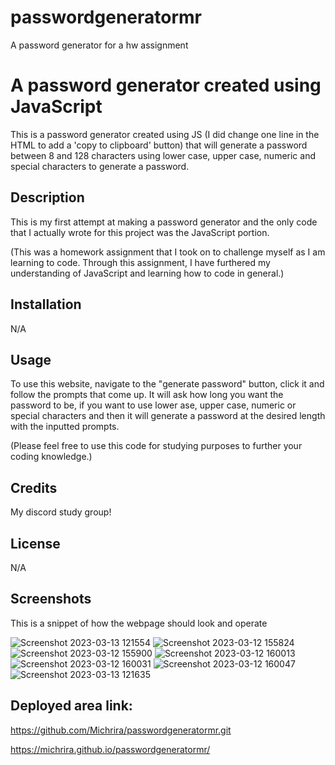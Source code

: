 # passwordgeneratormr
A password generator for a hw assignment


# A password generator created using JavaScript
This is a password generator created using JS (I did change one line in the HTML to add a 'copy to clipboard' button) that will generate a password between 8 and 128 characters using lower case, upper case, numeric and special characters to generate a password.

## Description 

This is my first attempt at making a password generator and the only code that I actually wrote for this project was the JavaScript portion. 

(This was a homework assignment that I took on to challenge myself as I am learning to code. Through this assignment, I have furthered my understanding of JavaScript and learning how to code in general.)

## Installation

N/A

## Usage

To use this website, navigate to the "generate password" button, click it and follow the prompts that come up. It will ask how long you want the password to be, if you want to use lower ase, upper case, numeric or special characters and then it will generate a password at the desired length with the inputted prompts.  

(Please feel free to use this code for studying purposes to further your coding knowledge.)

## Credits

My discord study group!

## License

N/A

## Screenshots 

This is a snippet of how the webpage should look and operate 

![Screenshot 2023-03-13 121554](https://user-images.githubusercontent.com/126362926/224808341-97713927-e943-442a-a304-c1fd0c4de550.png)
![Screenshot 2023-03-12 155824](https://user-images.githubusercontent.com/126362926/224579434-02100c2f-e5b3-4154-8a0f-46fb9a3b499c.png)
![Screenshot 2023-03-12 155900](https://user-images.githubusercontent.com/126362926/224579435-d6c1a273-0d37-4769-b9ba-1d36d5feebc5.png)
![Screenshot 2023-03-12 160013](https://user-images.githubusercontent.com/126362926/224579436-0996050a-fe32-4c5c-b891-b6e667f53e1b.png)
![Screenshot 2023-03-12 160031](https://user-images.githubusercontent.com/126362926/224579437-6362abf8-7633-4b4a-92da-4153964751a5.png)
![Screenshot 2023-03-12 160047](https://user-images.githubusercontent.com/126362926/224579438-37e1fd5c-54cf-472e-acb6-a57618759793.png)
![Screenshot 2023-03-13 121635](https://user-images.githubusercontent.com/126362926/224808348-42ed72ce-29b8-4be1-80eb-820e0be1f0a2.png)


## Deployed area link:
https://github.com/Michrira/passwordgeneratormr.git

https://michrira.github.io/passwordgeneratormr/

